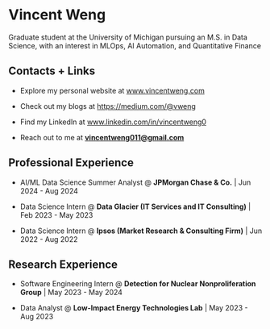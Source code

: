 # Vincent Weng
Graduate student at the University of Michigan pursuing an M.S. in Data Science, with an interest in MLOps, AI Automation, and Quantitative Finance

## Contacts + Links

- Explore my personal website at www.vincentweng.com

- Check out my blogs at https://medium.com/@vweng

- Find my LinkedIn at www.linkedin.com/in/vincentweng0

- Reach out to me at **vincentweng011@gmail.com**

## Professional Experience

- AI/ML Data Science Summer Analyst @ **JPMorgan Chase & Co.** | Jun 2024 - Aug 2024
  
- Data Science Intern @ **Data Glacier (IT Services and IT Consulting)** | Feb 2023 - May 2023

- Data Science Intern @ **Ipsos (Market Research & Consulting Firm)** | Jun 2022 - Aug 2022

## Research Experience

- Software Engineering Intern @ **Detection for Nuclear Nonproliferation Group** | May 2023 - May 2024
  
- Data Analyst @ **Low-Impact Energy Technologies Lab** | May 2023 - Aug 2023
